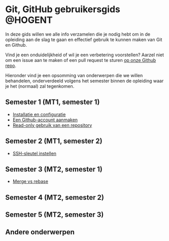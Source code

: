 # Git, GitHub gebruikersgids @HOGENT

In deze gids willen we alle info verzamelen die je nodig hebt om in de opleiding aan de slag te gaan en effectief gebruik te kunnen maken van Git en Github.

Vind je een onduidelijkheid of wil je een verbetering voorstellen? Aarzel niet om een issue aan te maken of een pull request te sturen [op onze Github repo](https://github.com/HoGentTIN/git-hogent-gids).

Hieronder vind je een opsomming van onderwerpen die we willen behandelen, onderverdeeld volgens het semester binnen de opleiding waar je het (normaal) zal tegenkomen.

## Semester 1 (MT1, semester 1)

- [Installatie en configuratie](./installatie-config.md)
- [Een Github-account aanmaken](./github-account.md)
- [Read-only gebruik van een repository](./readonly-repo.md)

## Semester 2 (MT1, semester 2)

- [SSH-sleutel instellen](./ssh-sleutel-instellen.md)

## Semester 3 (MT2, semester 1)

- [Merge vs rebase](./merge-rebase.md)

## Semester 4 (MT2, semester 2)

## Semester 5 (MT2, semester 3)

## Andere onderwerpen
